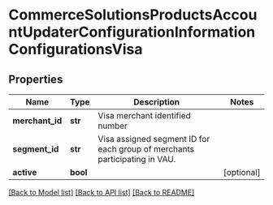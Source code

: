# CommerceSolutionsProductsAccountUpdaterConfigurationInformationConfigurationsVisa

## Properties
Name | Type | Description | Notes
------------ | ------------- | ------------- | -------------
**merchant_id** | **str** | Visa merchant identified number | 
**segment_id** | **str** | Visa assigned segment ID for each group of merchants participating in VAU. | 
**active** | **bool** |  | [optional] 

[[Back to Model list]](../README.md#documentation-for-models) [[Back to API list]](../README.md#documentation-for-api-endpoints) [[Back to README]](../README.md)


